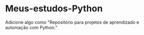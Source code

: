 # Meus-estudos-Python
Adicione algo como "Repositório para projetos de aprendizado e automação com Python."
